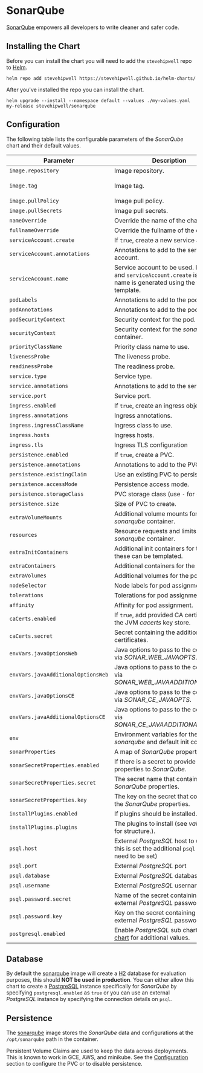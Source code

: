 # SonarQube

[SonarQube](https://www.sonarqube.org/) empowers all developers to write cleaner and safer code.

## Installing the Chart

Before you can install the chart you will need to add the `stevehipwell` repo to [Helm](https://helm.sh/).

```shell
helm repo add stevehipwell https://stevehipwell.github.io/helm-charts/
```

After you've installed the repo you can install the chart.

```shell
helm upgrade --install --namespace default --values ./my-values.yaml my-release stevehipwell/sonarqube
```

## Configuration

The following table lists the configurable parameters of the _SonarQube_ chart and their default values.

| Parameter                          | Description                                                                                                                     | Default                             |
| ---------------------------------- | ------------------------------------------------------------------------------------------------------------------------------- | ----------------------------------- |
| `image.repository`                 | Image repository.                                                                                                               | `sonarqube`                         |
| `image.tag`                        | Image tag.                                                                                                                      | `{{ .Chart.AppVersion }}-community` |
| `image.pullPolicy`                 | Image pull policy.                                                                                                              | `IfNotPresent`                      |
| `image.pullSecrets`                | Image pull secrets.                                                                                                             | `[]`                                |
| `nameOverride`                     | Override the name of the chart.                                                                                                 | `nil`                               |
| `fullnameOverride`                 | Override the fullname of the chart.                                                                                             | `nil`                               |
| `serviceAccount.create`            | If `true`, create a new service account.                                                                                        | `true`                              |
| `serviceAccount.annotations`       | Annotations to add to the service account.                                                                                      | `{}`                                |
| `serviceAccount.name`              | Service account to be used. If not set and `serviceAccount.create` is `true`, a name is generated using the full name template. | `nil`                               |
| `podLabels`                        | Annotations to add to the pod.                                                                                                  | `{}`                                |
| `podAnnotations`                   | Annotations to add to the pod.                                                                                                  | `{}`                                |
| `podSecurityContext`               | Security context for the pod.                                                                                                   | `{ fsGroup: 1000 }`                 |
| `securityContext`                  | Security context for the _sonarqube_ container.                                                                                 | `{ runAsUser: 1000 }`               |
| `priorityClassName`                | Priority class name to use.                                                                                                     | `""`                                |
| `livenessProbe`                    | The liveness probe.                                                                                                             | See _values.yaml_                   |
| `readinessProbe`                   | The readiness probe.                                                                                                            | See _values.yaml_                   |
| `service.type`                     | Service type.                                                                                                                   | `ClusterIP`                         |
| `service.annotations`              | Annotations to add to the service.                                                                                              | `{}`                                |
| `service.port`                     | Service port.                                                                                                                   | `9000`                              |
| `ingress.enabled`                  | If `true`, create an ingress object.                                                                                            | `false`                             |
| `ingress.annotations`              | Ingress annotations.                                                                                                            | `{}`                                |
| `ingress.ingressClassName`         | Ingress class to use.                                                                                                           | `""`                                |
| `ingress.hosts`                    | Ingress hosts.                                                                                                                  | `[]`                                |
| `ingress.tls`                      | Ingress TLS configuration                                                                                                       | `[]`                                |
| `persistence.enabled`              | If `true`, create a PVC.                                                                                                        | `false`                             |
| `persistence.annotations`          | Annotations to add to the PVC.                                                                                                  | `{}`                                |
| `persistence.existingClaim`        | Use an existing PVC to persist data.                                                                                            | `nil`                               |
| `persistence.accessMode`           | Persistence access mode.                                                                                                        | `ReadWriteOnce`                     |
| `persistence.storageClass`         | PVC storage class (use `-` for default).                                                                                        | `standard`                          |
| `persistence.size`                 | Size of PVC to create.                                                                                                          | `8Gi`                               |
| `extraVolumeMounts`                | Additional volume mounts for the _sonarqube_ container.                                                                         | `[]`                                |
| `resources`                        | Resource requests and limits for the _sonarqube_ container.                                                                     | `{}`                                |
| `extraInitContainers`              | Additional init containers for the pod, these can be templated.                                                                 | `[]`                                |
| `extraContainers`              | Additional containers for the pod                                                                | `[]`                                |
| `extraVolumes`                     | Additional volumes for the pod.                                                                                                 | `[]`                                |
| `nodeSelector`                     | Node labels for pod assignment.                                                                                                 | `{}`                                |
| `tolerations`                      | Tolerations for pod assignment.                                                                                                 | `[]`                                |
| `affinity`                         | Affinity for pod assignment.                                                                                                    | `{}`                                |
| `caCerts.enabled`                  | If `true`, add provided CA certificates to the JVM _cacerts_ key store.                                                         | `false`                             |
| `caCerts.secret`                   | Secret containing the additional CA certificates.                                                                               | `nil`                               |
| `envVars.javaOptionsWeb`           | Java options to pass to the container via _SONAR_WEB_JAVAOPTS_.                                                                 | `""`                                |
| `envVars.javaAdditionalOptionsWeb` | Java options to pass to the container via _SONAR_WEB_JAVAADDITIONALOPTS_.                                                       | `""`                                |
| `envVars.javaOptionsCE`            | Java options to pass to the container via _SONAR_CE_JAVAOPTS_.                                                                  | `""`                                |
| `envVars.javaAdditionalOptionsCE`  | Java options to pass to the container via _SONAR_CE_JAVAADDITIONALOPTS_.                                                        | `""`                                |
| `env`                              | Environment variables for the _sonarqube_ and default init containers.                                                          | `[]`                                |
| `sonarProperties`                  | A map of _SonarQube_ properties.                                                                                                | `{}`                                |
| `sonarSecretProperties.enabled`    | If there is a secret to provide properties to _SonarQube_.                                                                      | `false`                             |
| `sonarSecretProperties.secret`     | The secret name that contains the _SonarQube_ properties.                                                                       | `nil`                               |
| `sonarSecretProperties.key`        | The key on the secret that contains the _SonarQube_ properties.                                                                 | `nil`                               |
| `installPlugins.enabled`           | If plugins should be installed.                                                                                                 | `false`                             |
| `installPlugins.plugins`           | The plugins to install (see _values.yaml_ for structure.).                                                                      | `[]`                                |
| `psql.host`                        | External _PostgreSQL_ host to use (if this is set the additional `psql` values need to be set)                                  | `nil`                               |
| `psql.port`                        | External _PostgreSQL_ port                                                                                                      | `nil`                               |
| `psql.database`                    | External _PostgreSQL_ database                                                                                                  | `nil`                               |
| `psql.username`                    | External _PostgreSQL_ username                                                                                                  | `nil`                               |
| `psql.password.secret`             | Name of the secret containing the external _PostgreSQL_ password                                                                | `nil`                               |
| `psql.password.key`                | Key on the secret containing the external _PostgreSQL_ password                                                                 | `nil`                               |
| `postgresql.enabled`               | Enable _PostgreSQL_ sub chart, see [chart](https://hub.helm.sh/charts/bitnami/postgresql/4.2.2) for additional values.          | `false`                             |

## Database

By default the [sonarqube](https://hub.docker.com/_/sonarqube/) image will create a [H2](https://www.h2database.com/html/main.html) database for evaluation purposes, this should **NOT be used in production**. You can either allow this chart to create a [PostgreSQL](https://hub.docker.com/_/postgres) instance specifically for _SonarQube_ by specifying `postgresql.enabled` as `true` or you can use an external _PostgreSQL_ instance by specifying the connection details on `psql`.

## Persistence

The [sonarqube](https://hub.docker.com/_/sonarqube/) image stores the _SonarQube_ data and configurations at the `/opt/sonarqube` path in the container.

Persistent Volume Claims are used to keep the data across deployments. This is known to work in GCE, AWS, and minikube.
See the [Configuration](#configuration) section to configure the PVC or to disable persistence.
